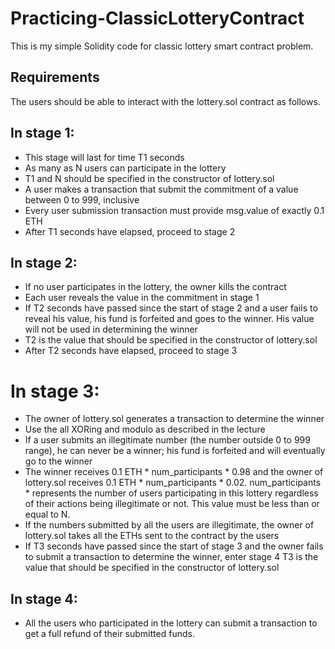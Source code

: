 # Practicing-ClassicLotteryContract
This is my simple Solidity code for classic lottery smart contract problem.

## Requirements

The users should be able to interact with the lottery.sol contract as follows.

## In stage 1:

* This stage will last for time T1 seconds
* As many as N users can participate in the lottery
* T1 and N should be specified in the constructor of lottery.sol
* A user makes a transaction that submit the commitment of a value between 0 to 999, inclusive
* Every user submission transaction must provide msg.value of exactly 0.1 ETH
* After T1 seconds have elapsed, proceed to stage 2

## In stage 2:
* If no user participates in the lottery, the owner kills the contract
* Each user reveals the value in the commitment in stage 1
* If T2 seconds have passed since the start of stage 2 and a user fails to reveal his value, his fund is forfeited and goes to the winner. His value will not be used in determining the winner
* T2 is the value that should be specified in the constructor of lottery.sol
* After T2 seconds have elapsed, proceed to stage 3

# In stage 3:
* The owner of lottery.sol generates a transaction to determine the winner
* Use the all XORing and modulo as described in the lecture
* If a user submits an illegitimate number (the number outside 0 to 999 range), he can never be a winner; his fund is forfeited and will eventually go to the winner
* The winner receives 0.1 ETH * num_participants * 0.98 and the owner of lottery.sol receives 0.1 ETH * num_participants * 0.02. num_participants * represents the number of users participating in this lottery regardless of their actions being illegitimate or not. This value must be less than or equal to N.
* If the numbers submitted by all the users are illegitimate, the owner of lottery.sol takes all the ETHs sent to the contract by the users 
* If T3 seconds have passed since the start of stage 3 and the owner fails to submit a transaction to determine the winner, enter stage 4
T3 is the value that should be specified in the constructor of lottery.sol

## In stage 4:
* All the users who participated in the lottery can submit a transaction to get a full refund of their submitted funds.


